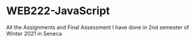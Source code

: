 # WEB222-JavaScript
All the Assignments and Final Assessment I have done in 2nd semester of Winter 2021 in Seneca
